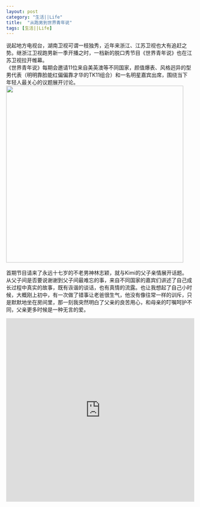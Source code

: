 ```yaml
---
layout: post
category: "生活||Life"
title:  "从跑男到世界青年说"
tags: [生活||Life] 
---
```

说起地方电视台，湖南卫视可谓一枝独秀，近年来浙江、江苏卫视也大有追赶之势。继浙江卫视跑男新一季开播之时，一档新的脱口秀节目《世界青年说》也在江苏卫视拉开帷幕。
<BR>
《世界青年说》每期会邀请11位来自美英澳等不同国家，颜值爆表、风格迥异的型男代表（明明靠脸能红偏偏靠才华的TK11组合）和一名明星嘉宾出席，围绕当下年轻人最关心的议题展开讨论。 
  <BR>
<img src="http://ww3.sinaimg.cn/mw1024/74be57bagw1eqci8c4ormj21kw10k7dx.jpg" width=480px>      
<BR>
首期节目请来了永远十七岁的不老男神林志颖，就与Kimi的父子亲情展开话题。从父子间是否要说谢谢到父子间最难忘的事，来自不同国家的嘉宾们讲述了自己成长过程中真实的故事，既有诙谐的谈话，也有真情的流露。也让我想起了自己小时候，大概刚上初中，有一次做了错事让老爸很生气，他没有像往常一样的训斥，只是默默地坐在房间里，那一刻我突然明白了父亲的良苦用心，和母亲的叮嘱呵护不同，父亲更多时候是一种无言的爱。
 <BR> 
<iframe height=498 width=510 src="http://player.youku.com/embed/XMjgxNTI3OTUy" frameborder=0 allowfullscreen></iframe>
